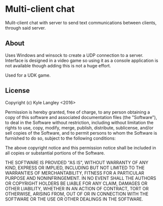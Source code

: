 # Multi-client chat

Mulit-client chat with server to send text communications between clients, through said server.

## About

Uses Windows and winsock to create a UDP connection to a server. Interface is designed in a video game so using it as a console application is not available though adding this is not a huge effort.

Used for a UDK game.

## License

Copyright (c) Kyle Langley <2016> 


Permission is hereby granted, free of charge, to any person obtaining a copy of this software and associated documentation files (the "Software"), to deal in the Software without restriction, including without limitation the rights to use, copy, modify, merge, publish, distribute, sublicense, and/or sell copies of the Software, and to permit persons to whom the Software is furnished to do so, subject to the following conditions:

The above copyright notice and this permission notice shall be included in all copies or substantial portions of the Software.

THE SOFTWARE IS PROVIDED "AS IS", WITHOUT WARRANTY OF ANY KIND, EXPRESS OR IMPLIED, INCLUDING BUT NOT LIMITED TO THE WARRANTIES OF MERCHANTABILITY, FITNESS FOR A PARTICULAR PURPOSE AND NONINFRINGEMENT. IN NO EVENT SHALL THE AUTHORS OR COPYRIGHT HOLDERS BE LIABLE FOR ANY CLAIM, DAMAGES OR OTHER LIABILITY, WHETHER IN AN ACTION OF CONTRACT, TORT OR OTHERWISE, ARISING FROM, OUT OF OR IN CONNECTION WITH THE SOFTWARE OR THE USE OR OTHER DEALINGS IN THE SOFTWARE.